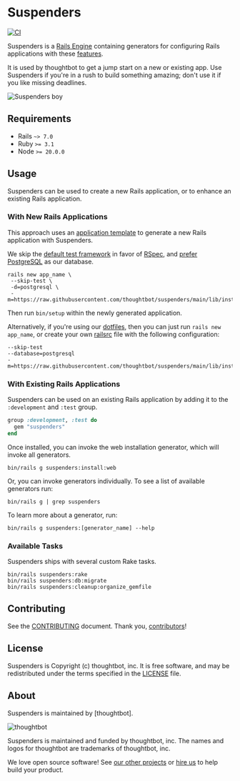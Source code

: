 # Suspenders

[![CI](https://github.com/thoughtbot/suspenders/actions/workflows/main.yml/badge.svg)](https://github.com/thoughtbot/suspenders/actions/workflows/main.yml)

Suspenders is a [Rails Engine][] containing generators for configuring Rails
applications with these [features][].

It is used by thoughtbot to get a jump start on a new or existing app. Use
Suspenders if you're in a rush to build something amazing; don't use it if you
like missing deadlines.

[Rails Engine]: https://guides.rubyonrails.org/engines.html
[features]: ./FEATURES.md

![Suspenders boy](https://media.tumblr.com/1TEAMALpseh5xzf0Jt6bcwSMo1_400.png)

## Requirements

- Rails `~> 7.0`
- Ruby `>= 3.1`
- Node `>= 20.0.0`

## Usage

Suspenders can be used to create a new Rails application, or to enhance an
existing Rails application.

### With New Rails Applications

This approach uses an [application template][] to generate a new Rails
application with Suspenders.

We skip the [default test framework][] in favor of [RSpec][], and [prefer
PostgreSQL][] as our database.

```
rails new app_name \
 --skip-test \
 -d=postgresql \
 -m=https://raw.githubusercontent.com/thoughtbot/suspenders/main/lib/install/web.rb
```

Then run `bin/setup` within the newly generated application.

Alternatively, if you're using our [dotfiles][], then you can just run `rails new
app_name`, or create your own [railsrc][] file with the following configuration:

```
--skip-test
--database=postgresql
-m=https://raw.githubusercontent.com/thoughtbot/suspenders/main/lib/install/web.rb
```

[application template]: https://guides.rubyonrails.org/rails_application_templates.html
[default test framework]: https://guides.rubyonrails.org/testing.html
[RSpec]: http://rspec.info
[prefer PostgreSQL]: https://github.com/thoughtbot/dotfiles/pull/728
[dotfiles]: https://github.com/thoughtbot/dotfiles
[railsrc]: https://github.com/rails/rails/blob/7f7f9df8641e35a076fe26bd097f6a1b22cb4e2d/railties/lib/rails/generators/rails/app/USAGE#L5C1-L7

### With Existing Rails Applications

Suspenders can be used on an existing Rails application by adding it to the
`:development` and `:test` group.

```ruby
group :development, :test do
  gem "suspenders"
end
```

Once installed, you can invoke the web installation generator, which will
invoke all generators.

```
bin/rails g suspenders:install:web
```

Or, you can invoke generators individually. To see a list of available
generators run:

```
bin/rails g | grep suspenders
```

To learn more about a generator, run:

```
bin/rails g suspenders:[generator_name] --help
```

### Available Tasks

Suspenders ships with several custom Rake tasks.

```
bin/rails suspenders:rake
bin/rails suspenders:db:migrate
bin/rails suspenders:cleanup:organize_gemfile
```

## Contributing

See the [CONTRIBUTING] document.
Thank you, [contributors]!

[CONTRIBUTING]: CONTRIBUTING.md
[contributors]: https://github.com/thoughtbot/suspenders/graphs/contributors

## License

Suspenders is Copyright (c) thoughtbot, inc.
It is free software, and may be redistributed
under the terms specified in the [LICENSE] file.

[LICENSE]: /LICENSE

## About

Suspenders is maintained by [thoughtbot].

![thoughtbot](https://thoughtbot.com/brand_assets/93:44.svg)

Suspenders is maintained and funded by thoughtbot, inc.
The names and logos for thoughtbot are trademarks of thoughtbot, inc.

We love open source software!
See [our other projects][community]
or [hire us][hire] to help build your product.

[community]: https://thoughtbot.com/community?utm_source=github
[hire]: https://thoughtbot.com/hire-us?utm_source=github
